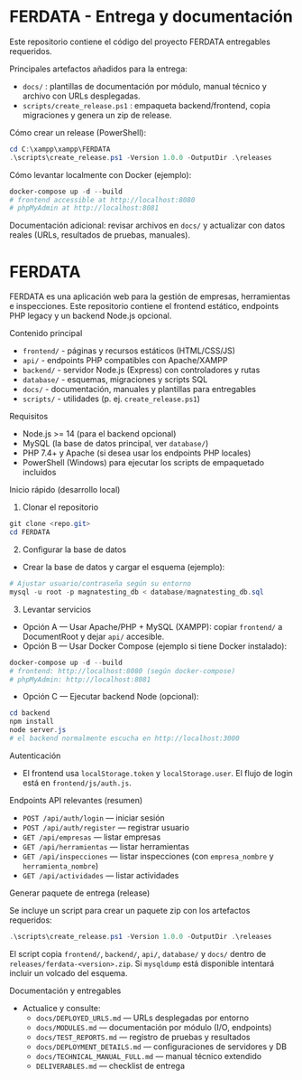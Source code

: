 # FERDATA - Entrega y documentación

Este repositorio contiene el código del proyecto FERDATA  entregables requeridos.

Principales artefactos añadidos para la entrega:

- `docs/` : plantillas de documentación por módulo, manual técnico y archivo con URLs desplegadas.
- `scripts/create_release.ps1` : empaqueta backend/frontend, copia migraciones y genera un zip de release.


Cómo crear un release (PowerShell):

```powershell
cd C:\xampp\xampp\FERDATA
.\scripts\create_release.ps1 -Version 1.0.0 -OutputDir .\releases
```

Cómo levantar localmente con Docker (ejemplo):

```powershell
docker-compose up -d --build
# frontend accessible at http://localhost:8080
# phpMyAdmin at http://localhost:8081
```

Documentación adicional: revisar archivos en `docs/` y actualizar con datos reales (URLs, resultados de pruebas, manuales).
# FERDATA

FERDATA es una aplicación web para la gestión de empresas, herramientas e inspecciones. Este repositorio contiene el frontend estático, endpoints PHP legacy y un backend Node.js opcional.

Contenido principal
- `frontend/` - páginas y recursos estáticos (HTML/CSS/JS)
- `api/` - endpoints PHP compatibles con Apache/XAMPP
- `backend/` - servidor Node.js (Express) con controladores y rutas
- `database/` - esquemas, migraciones y scripts SQL
- `docs/` - documentación, manuales y plantillas para entregables
- `scripts/` - utilidades (p. ej. `create_release.ps1`)

Requisitos
- Node.js >= 14 (para el backend opcional)
- MySQL (la base de datos principal, ver `database/`)
- PHP 7.4+ y Apache (si desea usar los endpoints PHP locales)
- PowerShell (Windows) para ejecutar los scripts de empaquetado incluidos

Inicio rápido (desarrollo local)

1) Clonar el repositorio

```powershell
git clone <repo.git>
cd FERDATA
```

2) Configurar la base de datos

- Crear la base de datos y cargar el esquema (ejemplo):

```powershell
# Ajustar usuario/contraseña según su entorno
mysql -u root -p magnatesting_db < database/magnatesting_db.sql
```

3) Levantar servicios

- Opción A — Usar Apache/PHP + MySQL (XAMPP): copiar `frontend/` a DocumentRoot y dejar `api/` accesible.
- Opción B — Usar Docker Compose (ejemplo si tiene Docker instalado):

```powershell
docker-compose up -d --build
# frontend: http://localhost:8080 (según docker-compose)
# phpMyAdmin: http://localhost:8081
```

- Opción C — Ejecutar backend Node (opcional):

```powershell
cd backend
npm install
node server.js
# el backend normalmente escucha en http://localhost:3000
```

Autenticación
- El frontend usa `localStorage.token` y `localStorage.user`. El flujo de login está en `frontend/js/auth.js`.

Endpoints API relevantes (resumen)
- `POST /api/auth/login` — iniciar sesión
- `POST /api/auth/register` — registrar usuario
- `GET /api/empresas` — listar empresas
- `GET /api/herramientas` — listar herramientas
- `GET /api/inspecciones` — listar inspecciones (con `empresa_nombre` y `herramienta_nombre`)
- `GET /api/actividades` — listar actividades

Generar paquete de entrega (release)

Se incluye un script para crear un paquete zip con los artefactos requeridos:

```powershell
.\scripts\create_release.ps1 -Version 1.0.0 -OutputDir .\releases
```

El script copia `frontend/`, `backend/`, `api/`, `database/` y `docs/` dentro de `releases/ferdata-<version>.zip`. Si `mysqldump` está disponible intentará incluir un volcado del esquema.

Documentación y entregables
- Actualice y consulte:
	- `docs/DEPLOYED_URLS.md` — URLs desplegadas por entorno
	- `docs/MODULES.md` — documentación por módulo (I/O, endpoints)
	- `docs/TEST_REPORTS.md` — registro de pruebas y resultados
	- `docs/DEPLOYMENT_DETAILS.md` — configuraciones de servidores y DB
	- `docs/TECHNICAL_MANUAL_FULL.md` — manual técnico extendido
	- `DELIVERABLES.md` — checklist de entrega
